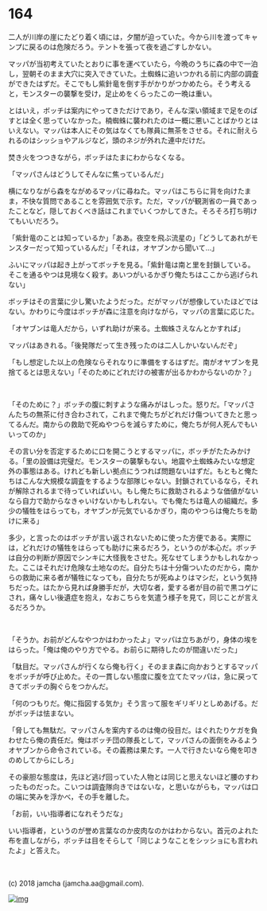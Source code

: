 # 164

二人が川岸の崖にたどり着く頃には，夕闇が迫っていた。今から川を渡ってキャンプに戻るのは危険だろう。テントを張って夜を過ごすしかない。  

マッパが当初考えていたとおりに事を運べていたら，今晩のうちに森の中で一泊し，翌朝そのまま大穴に突入できていた。土蜘蛛に追いつかれる前に内部の調査ができたはずだ。そこでもし紫針竜を倒す手がかりがつかめたら。そう考えると，モンスターの襲撃を受け，足止めをくらったこの一晩は重い。  

とはいえ，ボッチは案内にやってきただけであり，そんな深い領域まで足をのばすとは全く思っていなかった。楠蜘蛛に襲われたのは一概に悪いことばかりとはいえない。マッパは本人にその気はなくても隊員に無茶をさせる。それに耐えられるのはシッショやアルジなど，頭のネジが外れた連中だけだ。  

焚き火をつつきながら，ボッチはたまにわからなくなる。  

「マッパさんはどうしてそんなに焦っているんだ」  

横になりながら森をながめるマッパに尋ねた。マッパはこちらに背を向けたまま，不快な質問であることを雰囲気で示す。ただ，マッパが観測省の一員であったことなど，隠しておくべき話はこれまでいくつかしてきた。そろそろ打ち明けてもいいだろう。  

「紫針竜のことは知っているか」「ああ。夜空を飛ぶ流星の」「どうしてあれがモンスターだって知っているんだ」「それは，オヤブンから聞いて…」  

ふいにマッパは起き上がってボッチを見る。「紫針竜は南と里を封鎖している。そこを通るやつは見境なく殺す。あいつがいるかぎり俺たちはここから逃げられない」  

ボッチはその言葉に少し驚いたようだった。だがマッパが想像していたほどではない。かわりに今度はボッチが森に注意を向けながら，マッパの言葉に応じた。  

「オヤブンは竜人だから，いずれ助けが来る。土蜘蛛さえなんとかすれば」  

マッパはあきれる。「後発隊だって生き残ったのは二人しかいないんだぞ」  

「もし想定した以上の危険ならそれなりに準備をするはずだ。南がオヤブンを見捨てるとは思えない」「そのためにどれだけの被害が出るかわからないのか？」  

<br>  

「そのために？」ボッチの腹に刺すような痛みがはしった。怒りだ。「マッパさんたちの無茶に付き合わされて，これまで俺たちがどれだけ傷ついてきたと思ってるんだ。南からの救助で死ぬやつらを減らすために，俺たちが何人死んでもいいってのか」  

その言い分を否定するために口を開こうとするマッパに，ボッチがたたみかける。「里の設備は完璧だ。モンスターの襲撃もない。地震や土蜘蛛みたいな想定外の事態はある。けれども新しい拠点にうつれば問題ないはずだ。もともと俺たちはこんな大規模な調査をするような部隊じゃない。封鎖されているなら，それが解除されるまで待っていればいい。もし俺たちに救助されるような価値がないなら自力で助からなきゃいけないかもしれない。でも俺たちは竜人の組織だ。多少の犠牲をはらっても，オヤブンが元気でいるかぎり，南のやつらは俺たちを助けに来る」  

多少，と言ったのはボッチが言い返されないために使った方便である。実際には，どれだけの犠牲をはらっても助けに来るだろう，というのが本心だ。ボッチは自分の判断が原因でシンキに大怪我をさせた。死なせてしまうかもしれなかった。ここはそれだけ危険な土地なのだ。自分たちは十分傷ついたのだから，南からの救助に来る者が犠牲になっても，自分たちが死ぬよりはマシだ，という気持ちだった。はたから見れば身勝手だが，大切な者，愛する者が目の前で黒コゲにされ，痛々しい後遺症を抱え，なおこちらを気遣う様子を見て，同じことが言えるだろうか。  

<br>  

「そうか。お前がどんなやつかはわかったよ」マッパは立ちあがり，身体の埃をはらった。「俺は俺のやり方でやる。お前らに期待したのが間違いだった」  

「駄目だ。マッパさんが行くなら俺も行く」そのまま森に向かおうとするマッパをボッチが呼び止めた。その一貫しない態度に腹を立てたマッパは，急に戻ってきてボッチの胸ぐらをつかんだ。  

「何のつもりだ。俺に指図する気か」そう言って服をギリギリとしめあげる。だがボッチは怯まない。  

「脅しても無駄だ。マッパさんを案内するのは俺の役目だ。はぐれたりケガを負わせたら俺の責任だ。俺はボッチ団の隊長として，マッパさんの面倒をみるようオヤブンから命令されている。その義務は果たす。一人で行きたいなら俺を叩きのめしてからにしろ」  

その豪胆な態度は，先ほど逃げ回っていた人物とは同じと思えないほど腰のすわったものだった。こいつは調査隊向きではないな，と思いながらも，マッパは口の端に笑みを浮かべ，その手を離した。  

「お前，いい指導者になれそうだな」  

いい指導者，というのが誉め言葉なのか皮肉なのかはわからない。首元のよれた布を直しながら，ボッチは目をそらして「同じようなことをシッショにも言われたよ」と答えた。  

<br>  
<br>  
(c) 2018 jamcha (jamcha.aa@gmail.com).  

[![img](http://i.creativecommons.org/l/by-nc-sa/4.0/88x31.png)](http://creativecommons.org/licenses/by-nc-sa/4.0/deed)